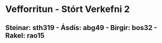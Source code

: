 Vefforritun - Stórt Verkefni 2
====

Steinar: sth319 - Ásdís: abg49 - Birgir: bos32 - Rakel: rao15
----
